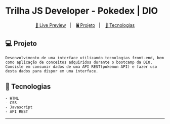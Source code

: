 # Trilha JS Developer - Pokedex | DIO

<p align="center">
  <a href="https://stackblitz.com/edit/web-platform-tfbv6k?embed=1&file=index.html&hideDevTools=1&hideExplorer=1&theme=dark&view=preview">🔗 Live Preview</a>&nbsp;&nbsp;&nbsp;|&nbsp;&nbsp;&nbsp;
  <a href="#-projeto"> 🖥️ Projeto</a>&nbsp;&nbsp;&nbsp;|&nbsp;&nbsp;&nbsp;
  <a href="#-tecnologias">🚀 Tecnologias</a>
</p>

## 💻 Projeto

    Desenvolvimento de uma interface utilizando tecnologias front-end, bem como aplicação de conceitos adquiridos durante o bootcamp da DIO.
    Consiste em consumir dados de uma API REST(pokemon API) e fazer uso desta dados para dispor em uma interface.

## 🚀 Tecnologias

    - HTML
    - CSS
    - Javascript
    - API REST

---
